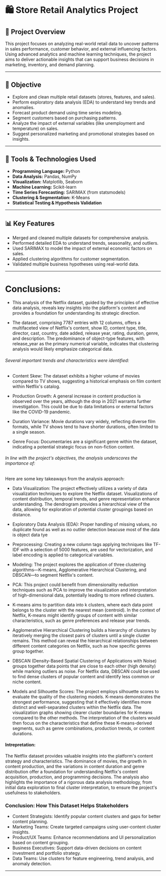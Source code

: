 # 🛍️ Store Retail Analytics Project

## 📌 Project Overview

This project focuses on analyzing real-world retail data to uncover patterns in sales performance, customer behavior, and external influencing factors. Using advanced analytics and machine learning techniques, the project aims to deliver actionable insights that can support business decisions in marketing, inventory, and demand planning.

---

## 🎯 Objective

- Explore and clean multiple retail datasets (stores, features, and sales).
- Perform exploratory data analysis (EDA) to understand key trends and anomalies.
- Forecast product demand using time series modeling.
- Segment customers based on purchasing patterns.
- Analyze the impact of external variables (like unemployment and temperature) on sales.
- Suggest personalized marketing and promotional strategies based on insights.

---

## 🧰 Tools & Technologies Used

- **Programming Language:** Python  
- **Data Analysis:** Pandas, NumPy  
- **Visualization:** Matplotlib, Seaborn  
- **Machine Learning:** Scikit-learn  
- **Time Series Forecasting:** SARIMAX (from statsmodels)  
- **Clustering & Segmentation:** K-Means  
- **Statistical Testing & Hypothesis Validation**

---

## 📊 Key Features

- Merged and cleaned multiple datasets for comprehensive analysis.
- Performed detailed EDA to understand trends, seasonality, and outliers.
- Used SARIMAX to model the impact of external economic factors on sales.
- Applied clustering algorithms for customer segmentation.
- Validated multiple business hypotheses using real-world data.

---

# Conclusions:

- This analysis of the Netflix dataset, guided by the principles of effective data analysis, reveals key insights into the platform's content and provides a foundation for understanding its strategic direction.

- The dataset, comprising 7787 entries with 12 columns, offers a multifaceted view of Netflix's content, show ID, content type, title, director, cast, country, date added, release year, rating, duration, genre, and description. The predominance of object-type features, with release_year as the primary numerical variable, indicates that clustering analysis would likely emphasize categorical data.

###### Several important trends and characteristics were identified:

- Content Skew: The dataset exhibits a higher volume of movies compared to TV shows, suggesting a historical emphasis on film content within Netflix's catalog.

- Production Growth: A general increase in content production is observed over the years, although the drop in 2021 warrants further investigation. This could be due to data limitations or external factors like the COVID-19 pandemic.

- Duration Variance: Movie durations vary widely, reflecting diverse film formats, while TV shows tend to have shorter durations, often limited to a single season.

- Genre Focus: Documentaries are a significant genre within the dataset, indicating a potential strategic focus on non-fiction content.

###### In line with the project's objectives, the analysis underscores the importance of:

Here are some key takeaways from the analysis approach:

- Data Visualization: The project effectively utilizes a variety of data visualization techniques to explore the Netflix dataset. Visualizations of content distribution, temporal trends, and genre representation enhance understanding. The dendrogram provides a hierarchical view of the data, allowing for exploration of potential cluster groupings based on distance.

- Exploratory Data Analysis (EDA): Proper handling of missing values, no duplicate found as well as no outlier detection beacuse most of the data is object data tye

- Preprocessing: Creating a new column tags applying techniques like TF-IDF with a selection of 5000 features, are used for vectorization, and label encoding is applied to categorical variables.

- Modeling: The project explores the application of three clustering algorithms—K-means, Agglomerative Hierarchical Clustering, and DBSCAN—to segment Netflix's content.

- PCA: This project could benefit from dimensionality reduction techniques such as PCA to improve the visualization and interpretation of high-dimensional data, potentially leading to more refined clusters.

- K-means aims to partition data into k clusters, where each data point belongs to the cluster with the nearest mean (centroid). In the context of Netflix, K-means might identify groups of content with similar characteristics, such as genre preferences and release year trends.

- Agglomerative Hierarchical Clustering builds a hierarchy of clusters by iteratively merging the closest pairs of clusters until a single cluster remains. This method can reveal the hierarchical relationships between different content categories on Netflix, such as how specific genres group together.

- DBSCAN (Density-Based Spatial Clustering of Applications with Noise) groups together data points that are close to each other (high density) while marking outliers as noise. For Netflix data, DBSCAN could be used to find dense clusters of popular content and identify less common or niche content.

- Models and Silhouette Scores: The project employs silhouette scores to evaluate the quality of the clustering models. K-means demonstrates the strongest performance, suggesting that it effectively identifies more distinct and well-separated clusters within the Netflix data. The visualization graphs showing clearer cluster boundaries for K-means compared to the other methods.  The interpretation of the clusters would then focus on the characteristics that define these K-means-derived segments, such as genre combinations, production trends, or content durations.


#### Intrepretation:
The Netflix dataset provides valuable insights into the platform's content strategy and characteristics. The dominance of movies, the growth in content production, and the variations in content duration and genre distribution offer a foundation for understanding Netflix's content acquisition, production, and programming decisions. The analysis also highlights the importance of a rigorous data analysis methodology, from initial data exploration to final cluster interpretation, to ensure the project's usefulness to stakeholders.



### Conclusion: How This Dataset Helps Stakeholders
- Content Strategists: Identify popular content clusters and gaps for better content planning.
- Marketing Teams: Create targeted campaigns using user-content cluster insights.
- Product/UX Teams: Enhance recommendations and UI personalization based on content grouping.
- Business Executives: Support data-driven decisions on content investment and portfolio strategy.
- Data Teams: Use clusters for feature engineering, trend analysis, and anomaly detection.

---


